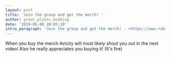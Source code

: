 ```yaml
---
layout: post
title: 'Join the group and get the merch! '
author: great_plains_modding
date: '2019-05-08 20:05:19'
intro_paragraph: 'Join the group and get the merch! - <https://www.roblox.com/groups/4264590>...'
---
```

When you buy the merch Avicity will most likely shout you out in the next video! Also he really appreciates you buying it! (It's fire)
